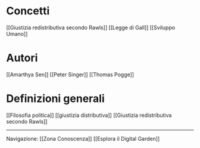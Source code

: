 # Concetti

[[Giustizia redistributiva secondo Rawls]]
[[Legge di Gall]]
[[Sviluppo Umano]]

# Autori
[[Amarthya Sen]]
[[Peter Singer]]
[[Thomas Pogge]]

# Definizioni generali
[[Filosofia politica]]
[[giustizia distributiva]]
[[Giustizia redistributiva secondo Rawls]]


_______________________________________________________________________
Navigazione:
[[Zona Conoscenza]]
[[Esplora il Digital Garden]]









